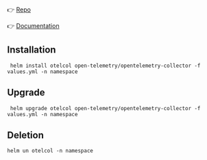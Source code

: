 👉 [Repo](https://github.com/open-telemetry/opentelemetry-helm-charts)

👉 [Documentation](https://opentelemetry.io/docs/kubernetes/helm/collector/)

## Installation

```shell
 helm install otelcol open-telemetry/opentelemetry-collector -f values.yml -n namespace
```

## Upgrade

```shell
 helm upgrade otelcol open-telemetry/opentelemetry-collector -f values.yml -n namespace
```


## Deletion
```shell
helm un otelcol -n namespace
```

